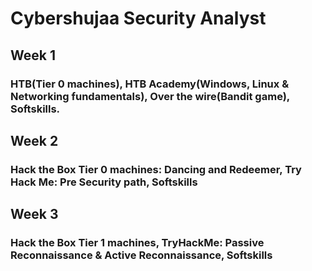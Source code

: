 # Cybershujaa Security Analyst
## Week 1 
### HTB(Tier 0 machines), HTB Academy(Windows, Linux & Networking fundamentals), Over the wire(Bandit game), Softskills.
## Week 2
### Hack the Box Tier 0 machines: Dancing and Redeemer, Try Hack Me: Pre Security path, Softskills
## Week 3
### Hack the Box Tier 1 machines, TryHackMe: Passive Reconnaissance & Active Reconnaissance, Softskills
